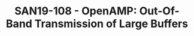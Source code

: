---
youtube_video_url: https://www.youtube.com/watch?v=bWjy5MHBDY8
amazon_s3_presentation_url: https://static.linaro.org/connect/san19/presentations/san19-108.pdf
amazon_s3_video_url: https://static.linaro.org/connect/san19/videos/san19-108.mp4
categories:
- san19
description: OpenAMPs RPMsg channels are limited to small buffers. This talk describes
  an architecture and implementation for transmitting large buffers using RPMsg.
image: /assets/images/featured-images/san19/SAN19-108.png
session_attendee_num: '34'
session_id: SAN19-108
session_room: Sunset 3 (Session 3)
session_slot:
  end_time: '2019-09-23 14:55:00'
  start_time: '2019-09-23 14:30:00'
session_speakers:
- speaker_bio: Ed is relatively new to Linaro and Xilinx, but not to the embedded
    software industry, having been involved with safety- and security-critical embedded
    operating systems and hypervisors for the last 15 years.
  speaker_company: ''
  speaker_image: /assets/images/speakers/san19/ed-mooring.jpg
  speaker_location: ''
  speaker_name: Ed Mooring
  speaker_position: Xilinx, Inc. assignee to Linaro, OpenAMP maintainer
  speaker_url: ''
  speaker_username: ed.mooring
- speaker_bio: ''
  speaker_company: xilinx
  speaker_image: /assets/images/speakers/placeholder.jpg
  speaker_location: ''
  speaker_name: benjamin levinsky
  speaker_position: software engineer
  speaker_url: ''
  speaker_username: blevinsk2
session_track: Embedded
tag: session
tags:
- Power Management
- ' Automotive'
- ' IoT and Embedded'
title: 'SAN19-108 - OpenAMP: Out-Of-Band Transmission of Large Buffers'
---